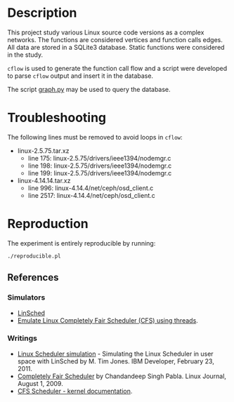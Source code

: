 # Description

This project study various Linux source code versions as a complex networks.
The functions are considered vertices and function calls edges. All data are
stored in a SQLite3 database. Static functions were considered in the study.

`cflow` is used to generate the function call flow and a script were developed
to parse `cflow` output and insert it in the database.

The script [graph.py](graph.py) may be used to query the database.

# Troubleshooting

The following lines must be removed to avoid loops in `cflow`:

* linux-2.5.75.tar.xz
  + line 175: linux-2.5.75/drivers/ieee1394/nodemgr.c
  + line 198: linux-2.5.75/drivers/ieee1394/nodemgr.c
  + line 199: linux-2.5.75/drivers/ieee1394/nodemgr.c
* linux-4.14.14.tar.xz
  + line 996: linux-4.14.4/net/ceph/osd_client.c
  + line 2517: linux-4.14.4/net/ceph/osd_client.c

# Reproduction

The experiment is entirely reproducible by running:

````
./reproducible.pl
````

## References

### Simulators

- [LinSched](https://github.com/jontore/LinSched)
- [Emulate Linux Completely Fair Scheduler (CFS) using threads](https://github.com/ducminh296/Linux-CFS-Emulator).

### Writings

- [Linux Scheduler simulation](https://www.ibm.com/developerworks/library/l-linux-scheduler-simulator/) - Simulating the Linux Scheduler in user space with LinSched
  by M. Tim Jones. IBM Developer, February 23, 2011.
- [Completely Fair Scheduler](https://www.linuxjournal.com/node/10267) by Chandandeep Singh Pabla. Linux Journal, August 1, 2009.
- [CFS Scheduler - kernel documentation](https://www.kernel.org/doc/Documentation/scheduler/sched-design-CFS.txt).

